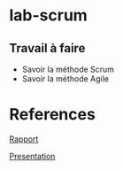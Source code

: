 # lab-scrum

## Travail à faire 
- Savoir la méthode Scrum 
- Savoir la méthode Agile 


# References 
[Rapport](http://labs-web.github.io/lab-scrum/rapport.html)

[Presentation](http://labs-web.github.io/lab-scrum/presentation.html)

